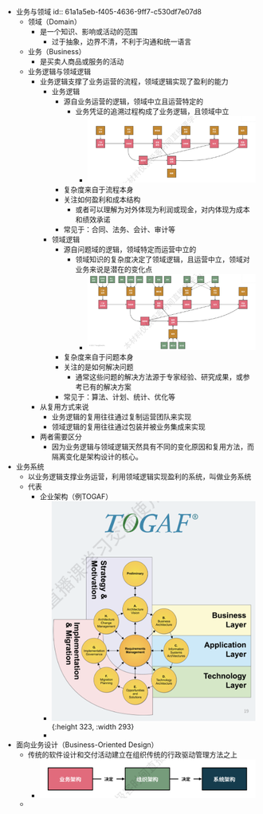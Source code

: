 - 业务与领域
  id:: 61a1a5eb-f405-4636-9ff7-c530df7e07d8
	- 领域（Domain）
		- 是一个知识、影响或活动的范围
			- 过于抽象，边界不清，不利于沟通和统一语言
	- 业务（Business）
		- 是买卖人商品或服务的活动
	- 业务逻辑与领域逻辑
		- 业务逻辑支撑了业务运营的流程，领域逻辑实现了盈利的能力
			- 业务逻辑
				- 源自业务运营的逻辑，领域中立且运营特定的
					- 业务凭证的追溯过程构成了业务逻辑，且领域中立
						- ![image.png](../assets/image_1637984481935_0.png)
				- 复杂度来自于流程本身
				- 关注如何盈利和成本结构
					- 或者可以理解为对外体现为利润或现金，对内体现为成本和绩效承诺
				- 常见于：合同、法务、会计、审计等
			- 领域逻辑
				- 源自问题域的逻辑，领域特定而运营中立的
					- 领域知识的复杂度决定了领域逻辑，且运营中立，领域对业务来说是潜在的变化点
						- ![image.png](../assets/image_1637984578285_0.png)
				- 复杂度来自于问题本身
				- 关注的是如何解决问题
					- 通常这些问题的解决方法源于专家经验、研究成果，或参考已有的解决方案
				- 常见于：算法、计划、统计、优化等
		- 从复用方式来说
			- 业务逻辑的复用往往通过复制运营团队来实现
			- 领域逻辑的复用往往通过包装并被业务集成来实现
		- 两者需要区分
			- 因为业务逻辑与领域逻辑天然具有不同的变化原因和复用方法，而隔离变化是架构设计的核心。
- 业务系统
	- 以业务逻辑支撑业务运营，利用领域逻辑实现盈利的系统，叫做业务系统
	- 代表
		- 企业架构（例TOGAF）
			- ![image.png](../assets/image_1637984864347_0.png){:height 323, :width 293}
			-
- 面向业务设计（Business-Oriented Design）
	- 传统的软件设计和交付活动建立在组织传统的行政驱动管理方法之上
		- ![image.png](../assets/image_1637985003222_0.png)
	-